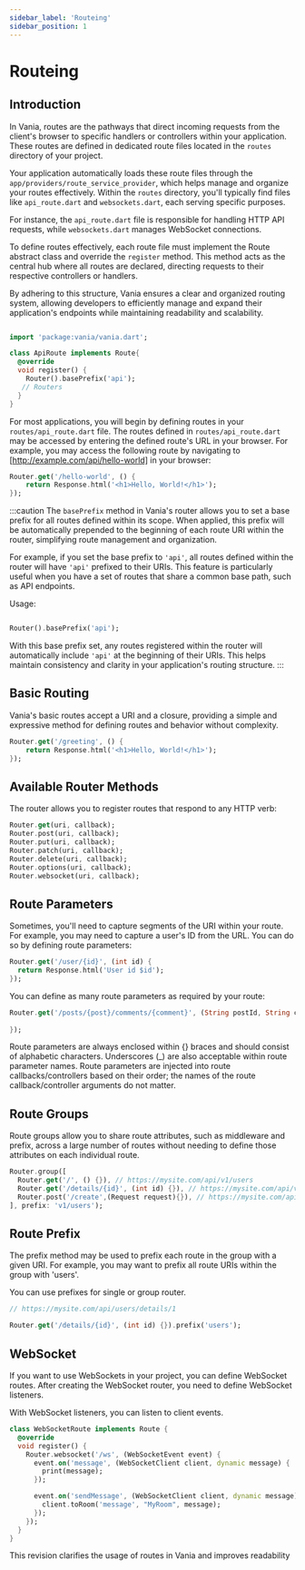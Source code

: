 ```yaml
---
sidebar_label: 'Routeing'
sidebar_position: 1
---
```



# Routeing

## Introduction

In Vania, routes are the pathways that direct incoming requests from the client's browser to specific handlers or controllers within your application. These routes are defined in dedicated route files located in the `routes` directory of your project.

Your application automatically loads these route files through the `app/providers/route_service_provider`, which helps manage and organize your routes effectively. Within the `routes` directory, you'll typically find files like `api_route.dart` and `websockets.dart`, each serving specific purposes.

For instance, the `api_route.dart` file is responsible for handling HTTP API requests, while `websockets.dart` manages WebSocket connections.

To define routes effectively, each route file must implement the Route abstract class and override the `register` method. This method acts as the central hub where all routes are declared, directing requests to their respective controllers or handlers.

By adhering to this structure, Vania ensures a clear and organized routing system, allowing developers to efficiently manage and expand their application's endpoints while maintaining readability and scalability.

```dart

import 'package:vania/vania.dart';

class ApiRoute implements Route{
  @override
  void register() {
    Router().basePrefix('api');
   // Routers
  }
}
```

For most applications, you will begin by defining routes in your `routes/api_route.dart` file. The routes defined in `routes/api_route.dart` may be accessed by entering the defined route's URL in your browser. For example, you may access the following route by navigating to [http://example.com/api/hello-world] in your browser:

```dart
Router.get('/hello-world', () {
    return Response.html('<h1>Hello, World!</h1>');
});
```

:::caution
The `basePrefix` method in Vania's router allows you to set a base prefix for all routes defined within its scope. When applied, this prefix will be automatically prepended to the beginning of each route URI within the router, simplifying route management and organization.

For example, if you set the base prefix to `'api'`, all routes defined within the router will have `'api'` prefixed to their URIs. This feature is particularly useful when you have a set of routes that share a common base path, such as API endpoints.

Usage:

```dart

Router().basePrefix('api');

```

With this base prefix set, any routes registered within the router will automatically include `'api'` at the beginning of their URIs. This helps maintain consistency and clarity in your application's routing structure.
:::

## Basic Routing

Vania's basic routes accept a URI and a closure, providing a simple and expressive method for defining routes and behavior without complexity.

```dart
Router.get('/greeting', () {
    return Response.html('<h1>Hello, World!</h1>');
});
```

## Available Router Methods

The router allows you to register routes that respond to any HTTP verb:

```dart
Router.get(uri, callback);
Router.post(uri, callback);
Router.put(uri, callback);
Router.patch(uri, callback);
Router.delete(uri, callback);
Router.options(uri, callback);
Router.websocket(uri, callback);
```

## Route Parameters

Sometimes, you'll need to capture segments of the URI within your route. For example, you may need to capture a user's ID from the URL. You can do so by defining route parameters:

```dart
Router.get('/user/{id}', (int id) {
  return Response.html('User id $id');
});
```

You can define as many route parameters as required by your route:

```dart
Router.get('/posts/{post}/comments/{comment}', (String postId, String commentId) {
    
});
```

Route parameters are always enclosed within {} braces and should consist of alphabetic characters. Underscores (_) are also acceptable within route parameter names. Route parameters are injected into route callbacks/controllers based on their order; the names of the route callback/controller arguments do not matter.

## Route Groups

Route groups allow you to share route attributes, such as middleware and prefix, across a large number of routes without needing to define those attributes on each individual route.

```dart
Router.group([
  Router.get('/', () {}), // https://mysite.com/api/v1/users
  Router.get('/details/{id}', (int id) {}), // https://mysite.com/api/v1/users/details/1
  Router.post('/create',(Request request){}), // https://mysite.com/api/v1/users/create
], prefix: 'v1/users');
```

## Route Prefix

The prefix method may be used to prefix each route in the group with a given URI. For example, you may want to prefix all route URIs within the group with 'users'.

You can use prefixes for single or group router.

```dart
// https://mysite.com/api/users/details/1

Router.get('/details/{id}', (int id) {}).prefix('users');
```

## WebSocket

If you want to use WebSockets in your project, you can define WebSocket routes. After creating the WebSocket router, you need to define WebSocket listeners.

With WebSocket listeners, you can listen to client events.

```dart
class WebSocketRoute implements Route {
  @override
  void register() {
    Router.websocket('/ws', (WebSocketEvent event) {
      event.on('message', (WebSocketClient client, dynamic message) {
        print(message);
      });

      event.on('sendMessage', (WebSocketClient client, dynamic message) {
        client.toRoom('message', "MyRoom", message);
      });
    });
  }
}
```

This revision clarifies the usage of routes in Vania and improves readability
